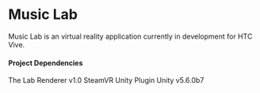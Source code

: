 # Music Lab
Music Lab is an virtual reality application currently in development for HTC Vive.

#### Project Dependencies

The Lab Renderer v1.0
SteamVR Unity Plugin
Unity v5.6.0b7
